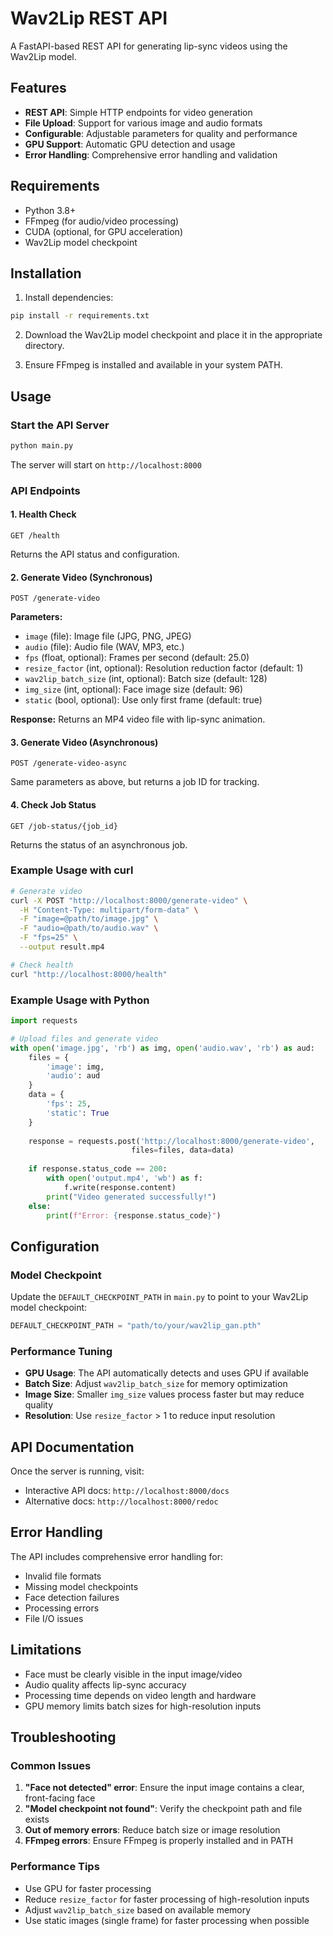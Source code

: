 # Wav2Lip REST API

A FastAPI-based REST API for generating lip-sync videos using the Wav2Lip model.

## Features

- **REST API**: Simple HTTP endpoints for video generation
- **File Upload**: Support for various image and audio formats
- **Configurable**: Adjustable parameters for quality and performance
- **GPU Support**: Automatic GPU detection and usage
- **Error Handling**: Comprehensive error handling and validation

## Requirements

- Python 3.8+
- FFmpeg (for audio/video processing)
- CUDA (optional, for GPU acceleration)
- Wav2Lip model checkpoint

## Installation

1. Install dependencies:
```bash
pip install -r requirements.txt
```

2. Download the Wav2Lip model checkpoint and place it in the appropriate directory.

3. Ensure FFmpeg is installed and available in your system PATH.

## Usage

### Start the API Server

```bash
python main.py
```

The server will start on `http://localhost:8000`

### API Endpoints

#### 1. Health Check
```
GET /health
```
Returns the API status and configuration.

#### 2. Generate Video (Synchronous)
```
POST /generate-video
```

**Parameters:**
- `image` (file): Image file (JPG, PNG, JPEG)
- `audio` (file): Audio file (WAV, MP3, etc.)
- `fps` (float, optional): Frames per second (default: 25.0)
- `resize_factor` (int, optional): Resolution reduction factor (default: 1)
- `wav2lip_batch_size` (int, optional): Batch size (default: 128)
- `img_size` (int, optional): Face image size (default: 96)
- `static` (bool, optional): Use only first frame (default: true)

**Response:**
Returns an MP4 video file with lip-sync animation.

#### 3. Generate Video (Asynchronous)
```
POST /generate-video-async
```
Same parameters as above, but returns a job ID for tracking.

#### 4. Check Job Status
```
GET /job-status/{job_id}
```
Returns the status of an asynchronous job.

### Example Usage with curl

```bash
# Generate video
curl -X POST "http://localhost:8000/generate-video" \
  -H "Content-Type: multipart/form-data" \
  -F "image=@path/to/image.jpg" \
  -F "audio=@path/to/audio.wav" \
  -F "fps=25" \
  --output result.mp4

# Check health
curl "http://localhost:8000/health"
```

### Example Usage with Python

```python
import requests

# Upload files and generate video
with open('image.jpg', 'rb') as img, open('audio.wav', 'rb') as aud:
    files = {
        'image': img,
        'audio': aud
    }
    data = {
        'fps': 25,
        'static': True
    }
    
    response = requests.post('http://localhost:8000/generate-video', 
                           files=files, data=data)
    
    if response.status_code == 200:
        with open('output.mp4', 'wb') as f:
            f.write(response.content)
        print("Video generated successfully!")
    else:
        print(f"Error: {response.status_code}")
```

## Configuration

### Model Checkpoint

Update the `DEFAULT_CHECKPOINT_PATH` in `main.py` to point to your Wav2Lip model checkpoint:

```python
DEFAULT_CHECKPOINT_PATH = "path/to/your/wav2lip_gan.pth"
```

### Performance Tuning

- **GPU Usage**: The API automatically detects and uses GPU if available
- **Batch Size**: Adjust `wav2lip_batch_size` for memory optimization
- **Image Size**: Smaller `img_size` values process faster but may reduce quality
- **Resolution**: Use `resize_factor` > 1 to reduce input resolution

## API Documentation

Once the server is running, visit:
- Interactive API docs: `http://localhost:8000/docs`
- Alternative docs: `http://localhost:8000/redoc`

## Error Handling

The API includes comprehensive error handling for:
- Invalid file formats
- Missing model checkpoints
- Face detection failures
- Processing errors
- File I/O issues

## Limitations

- Face must be clearly visible in the input image/video
- Audio quality affects lip-sync accuracy
- Processing time depends on video length and hardware
- GPU memory limits batch sizes for high-resolution inputs

## Troubleshooting

### Common Issues

1. **"Face not detected" error**: Ensure the input image contains a clear, front-facing face
2. **"Model checkpoint not found"**: Verify the checkpoint path and file exists
3. **Out of memory errors**: Reduce batch size or image resolution
4. **FFmpeg errors**: Ensure FFmpeg is properly installed and in PATH

### Performance Tips

- Use GPU for faster processing
- Reduce `resize_factor` for faster processing of high-resolution inputs
- Adjust `wav2lip_batch_size` based on available memory
- Use static images (single frame) for faster processing when possible
